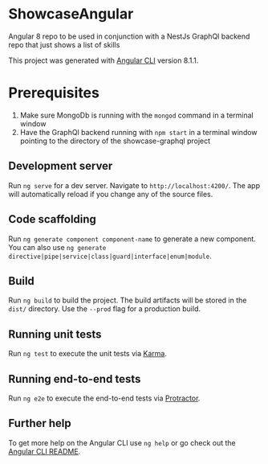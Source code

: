 # ShowcaseAngular

Angular 8 repo to be used in conjunction with a NestJs GraphQl backend repo that just shows a list of skills

This project was generated with [Angular CLI](https://github.com/angular/angular-cli) version 8.1.1.

# Prerequisites

1. Make sure MongoDb is running with the `mongod` command in a terminal window
2. Have the GraphQl backend running with `npm start` in a terminal window pointing to the directory of the showcase-graphql project

## Development server

Run `ng serve` for a dev server. Navigate to `http://localhost:4200/`. The app will automatically reload if you change any of the source files.

## Code scaffolding

Run `ng generate component component-name` to generate a new component. You can also use `ng generate directive|pipe|service|class|guard|interface|enum|module`.

## Build

Run `ng build` to build the project. The build artifacts will be stored in the `dist/` directory. Use the `--prod` flag for a production build.

## Running unit tests

Run `ng test` to execute the unit tests via [Karma](https://karma-runner.github.io).

## Running end-to-end tests

Run `ng e2e` to execute the end-to-end tests via [Protractor](http://www.protractortest.org/).

## Further help

To get more help on the Angular CLI use `ng help` or go check out the [Angular CLI README](https://github.com/angular/angular-cli/blob/master/README.md).
